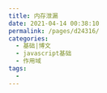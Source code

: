 ```yaml
---
title: 内存泄漏
date: 2021-04-14 00:38:10
permalink: /pages/d24316/
categories:
  - 基础|博文
  - javascript基础
  - 作用域
tags:
  -
---
```

